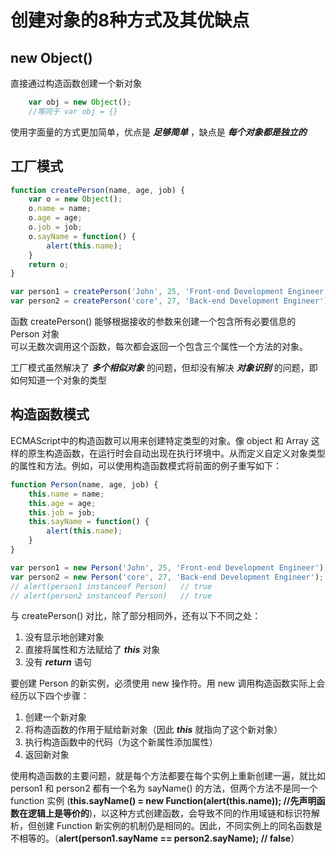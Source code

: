 # 创建对象的8种方式及其优缺点

new Object()
---
直接通过构造函数创建一个新对象

```javascript
    var obj = new Object();
    //等同于 var obj = {}
```
使用字面量的方式更加简单，优点是 ___足够简单___ ，缺点是 ___每个对象都是独立的___


工厂模式
---

```javascript
function createPerson(name, age, job) {
    var o = new Object();
    o.name = name;
    o.age = age;
    o.job = job;
    o.sayName = function() {
        alert(this.name);
    }
    return o;
}

var person1 = createPerson('John', 25, 'Front-end Development Engineer');
var person2 = createPerson('core', 27, 'Back-end Development Engineer');
```

函数 createPerson() 能够根据接收的参数来创建一个包含所有必要信息的 Person 对象  
可以无数次调用这个函数，每次都会返回一个包含三个属性一个方法的对象。

工厂模式虽然解决了 ___多个相似对象___ 的问题，但却没有解决 ___对象识别___ 的问题，即如何知道一个对象的类型


构造函数模式
---
ECMAScript中的构造函数可以用来创建特定类型的对象。像 object 和 Array 这样的原生构造函数，在运行时会自动出现在执行环境中。从而定义自定义对象类型的属性和方法。例如，可以使用构造函数模式将前面的例子重写如下：

```javascript
function Person(name, age, job) {
    this.name = name;
    this.age = age;
    this.job = job;
    this.sayName = function() {
        alert(this.name);
    }
}

var person1 = new Person('John', 25, 'Front-end Development Engineer');
var person2 = new Person('core', 27, 'Back-end Development Engineer');
// alert(person1 instanceof Person)   // true
// alert(person2 instanceof Person)   // true
```
与 createPerson() 对比，除了部分相同外，还有以下不同之处：
1. 没有显示地创建对象
2. 直接将属性和方法赋给了 ___this___ 对象
3. 没有 ___return___ 语句


要创建 Person 的新实例，必须使用 new 操作符。用 new 调用构造函数实际上会经历以下四个步骤：
1. 创建一个新对象
2. 将构造函数的作用于赋给新对象（因此 ___this___ 就指向了这个新对象）
3. 执行构造函数中的代码（为这个新属性添加属性）
4. 返回新对象


使用构造函数的主要问题，就是每个方法都要在每个实例上重新创建一遍，就比如 person1 和 person2 都有一个名为 sayName() 的方法，但两个方法不是同一个 function 实例 (__this.sayName() = new Function(alert(this.name));  //先声明函数在逻辑上是等价的__)，以这种方式创建函数，会导致不同的作用域链和标识符解析，但创建 Function 新实例的机制仍是相同的。因此，不同实例上的同名函数是不相等的。（__alert(person1.sayName == person2.sayName);  // false__）




